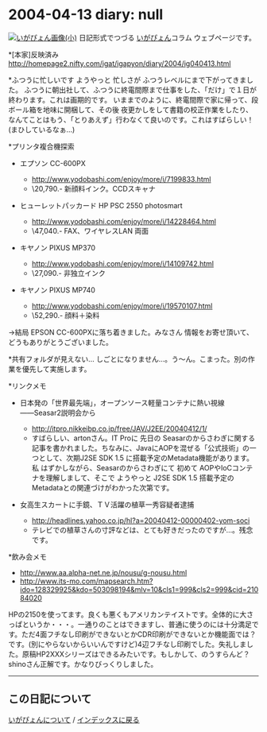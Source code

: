 2004-04-13 diary: null
=====================================================================================================
[![いがぴょん画像(小)](https://igapyon.github.io/diary/images/iga200306s.jpg "いがぴょん")](https://igapyon.github.io/diary/memo/memoigapyon.html) 日記形式でつづる [いがぴょん](https://igapyon.github.io/diary/memo/memoigapyon.html)コラム ウェブページです。

*[本家]反映済み
http://homepage2.nifty.com/igat/igapyon/diary/2004/ig040413.html

*ふつうに忙しいです
ようやっと 忙しさが ふつうレベルにまで下がってきました。
ふつうに朝出社して、ふつうに終電間際まで仕事をした、「だけ」で１日が終わります。これは画期的です。
いままでのように、終電間際で家に帰って、段ボール箱を地味に開梱して、その後 夜更かしをして書籍の校正作業をしたり、なんてことはもう、「とりあえず」行わなくて良いのです。これはすばらしい！ (まひしているなぁ…)

*プリンタ複合機探索

* エプソン CC-600PX
  * http://www.yodobashi.com/enjoy/more/i/7199833.html
  * \20,790.- 新顔料インク。CCDスキャナ



* ヒューレットパッカード HP PSC 2550 photosmart
  * http://www.yodobashi.com/enjoy/more/i/14228464.html
  * \47,040.- FAX、ワイヤレスLAN 両面



* キヤノン PIXUS MP370
  * http://www.yodobashi.com/enjoy/more/i/14109742.html
  * \27,090.- 非独立インク



* キヤノン PIXUS MP740
  * http://www.yodobashi.com/enjoy/more/i/19570107.html
  * \52,290.- 顔料＋染料


→結局 EPSON CC-600PXに落ち着きました。みなさん 情報をお寄せ頂いて、どうもありがとうございました。

*共有フォルダが見えない…
しごとになりません…。う～ん。こまった。別の作業を優先して実施します。

*リンクメモ

* 日本発の「世界最先端」，オープンソース軽量コンテナに熱い視線――Seasar2説明会から
  * http://itpro.nikkeibp.co.jp/free/JAV/J2EE/20040412/1/
  * すばらしい、artonさん。IT Proに 先日の Seasarのからさわぎに関する記事を書かれました。ちなみに、JavaにAOPを混ぜる「公式技術」の一つとして、次期J2SE SDK 1.5 に搭載予定のMetadata機能があります。私 はずかしながら、Seasarのからさわぎにて 初めて AOPやIoCコンテナを理解しまして、そこで ようやっと J2SE SDK 1.5 搭載予定のMetadataとの関連づけがわかった次第です。



* 女高生スカートに手鏡、ＴＶ活躍の植草一秀容疑者逮捕
  * http://headlines.yahoo.co.jp/hl?a=20040412-00000402-yom-soci
  * テレビでの植草さんの寸評などは、とても好きだったのですが…。残念です。


*飲み会メモ

* http://www.aa.alpha-net.ne.jp/nousu/g-nousu.html
* http://www.its-mo.com/mapsearch.htm?ido=128329925&kdo=503098194&mlv=10&cls1=999&cls2=999&cid=21084020



HPの2150を使ってます。良くも悪くもアメリカンテイストです。全体的に大さっぱというか・・・。一通りのことはできますし、普通に使うのには十分満足です。ただ4面フチなし印刷ができないとかCDR印刷ができないとか機能面では？です。(別にやらないからいいんですけど)4辺フチなし印刷でした。失礼しました。原稿HP2XXXシリーズはできるみたいです。もしかして、のうすらんど？shinoさん正解です。かなりびっくりしました。


----------------------------------------------------------------------------------------------------

## この日記について
[いがぴょんについて](https://igapyon.github.io/diary/memo/memoigapyon.html) / [インデックスに戻る](https://igapyon.github.io/diary/idxall.html)

